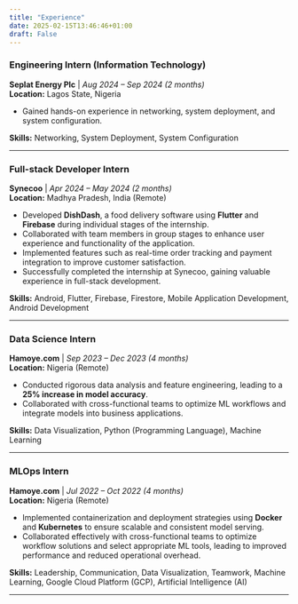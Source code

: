 ```yaml
---
title: "Experience"
date: 2025-02-15T13:46:46+01:00
draft: False
---
```



### Engineering Intern (Information Technology)  
**Seplat Energy Plc** | *Aug 2024 – Sep 2024 (2 months)*  
**Location:** Lagos State, Nigeria  

- Gained hands-on experience in networking, system deployment, and system configuration.  

**Skills:** Networking, System Deployment, System Configuration  

---

### Full-stack Developer Intern  
**Synecoo** | *Apr 2024 – May 2024 (2 months)*  
**Location:** Madhya Pradesh, India (Remote)  

- Developed **DishDash**, a food delivery software using **Flutter** and **Firebase** during individual stages of the internship.  
- Collaborated with team members in group stages to enhance user experience and functionality of the application.  
- Implemented features such as real-time order tracking and payment integration to improve customer satisfaction.  
- Successfully completed the internship at Synecoo, gaining valuable experience in full-stack development.  

**Skills:** Android, Flutter, Firebase, Firestore, Mobile Application Development, Android Development  

---

### Data Science Intern  
**Hamoye.com** | *Sep 2023 – Dec 2023 (4 months)*  
**Location:** Nigeria (Remote)  

- Conducted rigorous data analysis and feature engineering, leading to a **25% increase in model accuracy**.  
- Collaborated with cross-functional teams to optimize ML workflows and integrate models into business applications.  

**Skills:** Data Visualization, Python (Programming Language), Machine Learning   

---

### MLOps Intern  
**Hamoye.com** | *Jul 2022 – Oct 2022 (4 months)*  
**Location:** Nigeria (Remote)  

- Implemented containerization and deployment strategies using **Docker** and **Kubernetes** to ensure scalable and consistent model serving.  
- Collaborated effectively with cross-functional teams to optimize workflow solutions and select appropriate ML tools, leading to improved performance and reduced operational overhead.  

**Skills:** Leadership, Communication, Data Visualization, Teamwork, Machine Learning, Google Cloud Platform (GCP), Artificial Intelligence (AI)  

--- 
